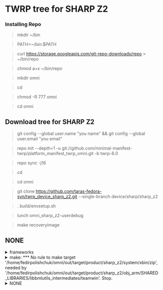 # TWRP tree for SHARP Z2

### Installing Repo

>mkdir ~/bin

>PATH=~/bin:$PATH

>curl https://storage.googleapis.com/git-repo-downloads/repo > ~/bin/repo

>chmod a+x ~/bin/repo

>mkdir omni

>cd

>chmod -R 777 omni  

>cd omni

## Download tree for SHARP Z2

>git config --global user.name "you name" && git config --global user.email "you email"

>repo init --depth=1 -u git://github.com/minimal-manifest-twrp/platform_manifest_twrp_omni.git -b twrp-6.0

>repo sync -j16

>cd

>cd omni

>git clone https://github.com/taras-fedora-syn/twrp_device_sharp_z2.git --single-branch device/sharp/sharp_z2

>. build/envsetup.sh

>lunch omni_sharp_z2-userdebug

>make recoveryimage

## NONE
<details>  
  <summary>frameworks</summary>
  cd omni
  
  git clone https://github.com/omnirom/android_frameworks_native.git -b android-6.0
  
  git clone https://github.com/omnirom/android_frameworks_av.git -b android-6.0
  
  cp -a android_frameworks_native frameworks/native
  
  cp -a android_frameworks_av frameworks/av
  
  rm -rf android_frameworks_native
  
  rm -rf android_frameworks_av
</details>
 
<details> 
  <summary>make: *** No rule to make target '/home/fedirpolishchuk/omni/out/target/product/sharp_z2/system/xbin/zip', needed by '/home/fedirpolishchuk/omni/out/target/product/sharp_z2/obj_arm/SHARED_LIBRARIES/libbmlutils_intermediates/teamwin'.  Stop.</summary>  
  cd omni
  
  cd out/target/product/sharp_z2/system
  
  mkdir xbin
  
  cd xbin
  
  nano zip
  
  Ctrl+O
  
  Enter
  
  Ctrl+X
  
  cd
  
  cd omni
</details>
 
<details>  
  <summary>NONE</summary>

>export USE_NINJA=false

>export ALLOW_MISSING_DEPENDENCIES=true

minus TARGET_HW_DISK_ENCRYPTION = true  on BoardConfig.mk
</details>
